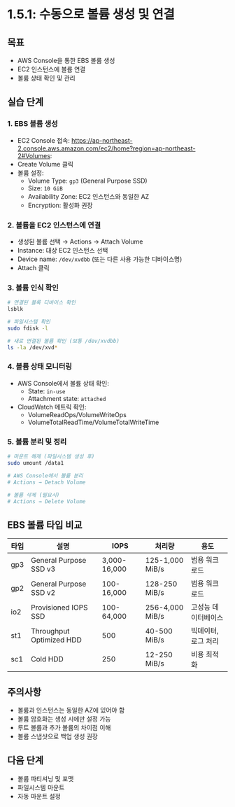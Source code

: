 # 1.5.1: 수동으로 볼륨 생성 및 연결

## 목표
* AWS Console을 통한 EBS 볼륨 생성
* EC2 인스턴스에 볼륨 연결
* 볼륨 상태 확인 및 관리

## 실습 단계

### 1. EBS 볼륨 생성
* EC2 Console 접속: https://ap-northeast-2.console.aws.amazon.com/ec2/home?region=ap-northeast-2#Volumes:
* Create Volume 클릭
* 볼륨 설정:
  - Volume Type: `gp3` (General Purpose SSD)
  - Size: `10 GiB`
  - Availability Zone: EC2 인스턴스와 동일한 AZ
  - Encryption: 활성화 권장

### 2. 볼륨을 EC2 인스턴스에 연결
* 생성된 볼륨 선택 → Actions → Attach Volume
* Instance: 대상 EC2 인스턴스 선택
* Device name: `/dev/xvdbb` (또는 다른 사용 가능한 디바이스명)
* Attach 클릭

### 3. 볼륨 인식 확인
```bash
# 연결된 블록 디바이스 확인
lsblk

# 파일시스템 확인
sudo fdisk -l

# 새로 연결된 볼륨 확인 (보통 /dev/xvdbb)
ls -la /dev/xvd*
```

### 4. 볼륨 상태 모니터링
* AWS Console에서 볼륨 상태 확인:
  - State: `in-use`
  - Attachment state: `attached`
* CloudWatch 메트릭 확인:
  - VolumeReadOps/VolumeWriteOps
  - VolumeTotalReadTime/VolumeTotalWriteTime

### 5. 볼륨 분리 및 정리
```bash
# 마운트 해제 (파일시스템 생성 후)
sudo umount /data1

# AWS Console에서 볼륨 분리
# Actions → Detach Volume

# 볼륨 삭제 (필요시)
# Actions → Delete Volume
```

## EBS 볼륨 타입 비교

| 타입 | 설명                     | IOPS         | 처리량          | 용도                |
| ---- | ------------------------ | ------------ | --------------- | ------------------- |
| gp3  | General Purpose SSD v3   | 3,000-16,000 | 125-1,000 MiB/s | 범용 워크로드       |
| gp2  | General Purpose SSD v2   | 100-16,000   | 128-250 MiB/s   | 범용 워크로드       |
| io2  | Provisioned IOPS SSD     | 100-64,000   | 256-4,000 MiB/s | 고성능 데이터베이스 |
| st1  | Throughput Optimized HDD | 500          | 40-500 MiB/s    | 빅데이터, 로그 처리 |
| sc1  | Cold HDD                 | 250          | 12-250 MiB/s    | 비용 최적화         |

## 주의사항
* 볼륨과 인스턴스는 동일한 AZ에 있어야 함
* 볼륨 암호화는 생성 시에만 설정 가능
* 루트 볼륨과 추가 볼륨의 차이점 이해
* 볼륨 스냅샷으로 백업 생성 권장

## 다음 단계
* 볼륨 파티셔닝 및 포맷
* 파일시스템 마운트
* 자동 마운트 설정
